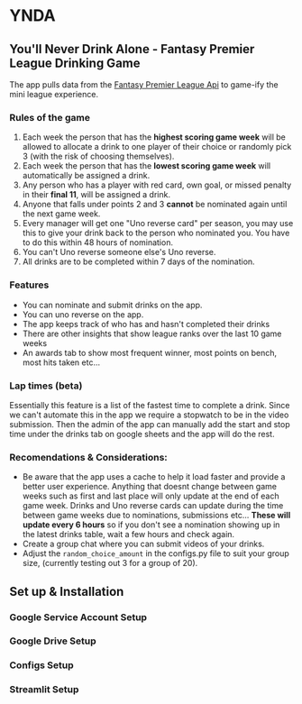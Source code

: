 # YNDA

## You'll Never Drink Alone - Fantasy Premier League Drinking Game

The app pulls data from the [Fantasy Premier League Api](https://buildmedia.readthedocs.org/media/pdf/fpl/latest/fpl.pdf) to game-ify the mini league experience.

### Rules of the game

1. Each week the person that has the **highest scoring game week** will be allowed to allocate a drink to one player of their choice or randomly pick 3 (with the risk of choosing themselves).
2. Each week the person that has the **lowest scoring game week** will automatically be assigned a drink.
3. Any person who has a player with red card, own goal, or missed penalty in their **final 11**, will be assigned a drink.
4. Anyone that falls under points 2 and 3 **cannot** be nominated again until the next game week.
5. Every manager will get one "Uno reverse card" per season, you may use this to give your drink back to the person who nominated you. You have to do this within 48 hours of nomination.
6. You can't Uno reverse someone else's Uno reverse.
7. All drinks are to be completed within 7 days of the nomination.

### Features

- You can nominate and submit drinks on the app.
- You can uno reverse on the app.
- The app keeps track of who has and hasn't completed their drinks
- There are other insights that show league ranks over the last 10 game weeks
- An awards tab to show most frequent winner, most points on bench, most hits taken etc...

### Lap times (beta)

Essentially this feature is a list of the fastest time to complete a drink. Since we can't automate this in the app we require a stopwatch to be in the video submission. Then the admin of the app can manually add the start and stop time under the drinks tab on google sheets and the app will do the rest.

### Recomendations & Considerations:

- Be aware that the app uses a cache to help it load faster and provide a better user experience. Anything that doesnt change between game weeks such as first and last place will only update at the end of each game week. Drinks and Uno reverse cards can update during the time between game weeks due to nominations, submissions etc... **These will update every 6 hours** so if you don't see a nomination showing up in the latest drinks table, wait a few hours and check again.
- Create a group chat where you can submit videos of your drinks.
- Adjust the `random_choice_amount` in the configs.py file to suit your group size, (currently testing out 3 for a group of 20).

## Set up & Installation

### Google Service Account Setup

### Google Drive Setup

### Configs Setup

### Streamlit Setup
